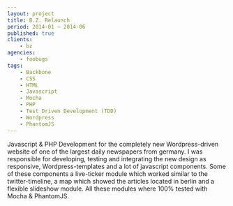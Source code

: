 ```yaml
---
layout: project
title: B.Z. Relaunch
period: 2014-01 – 2014-06
published: true
clients:
    - bz
agencies:
    - foobugs
tags:
    - Backbone
    - CSS
    - HTML
    - Javascript
    - Mocha
    - PHP
    - Test Driven Development (TDD)
    - Wordpress
    - PhantomJS
---
```

Javascript & PHP Development for the completely new Wordpress-driven website of one of the largest daily newspapers from germany. I was responsible for developing, testing and integrating the new design as responsive, Wordpress-templates and a lot of javascript components. Some of these components a live-ticker module which worked similar to the twitter-timeline, a map which showed the articles located in berlin and a flexible slideshow module. All these modules where 100% tested with Mocha & PhantomJS.
